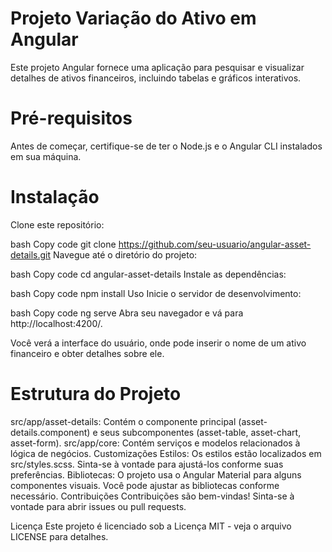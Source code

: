 # Projeto Variação do Ativo em Angular

Este projeto Angular fornece uma aplicação para pesquisar e visualizar detalhes de ativos financeiros, incluindo tabelas e gráficos interativos.

# Pré-requisitos
Antes de começar, certifique-se de ter o Node.js e o Angular CLI instalados em sua máquina.

# Instalação
Clone este repositório:

bash
Copy code
git clone https://github.com/seu-usuario/angular-asset-details.git
Navegue até o diretório do projeto:

bash
Copy code
cd angular-asset-details
Instale as dependências:

bash
Copy code
npm install
Uso
Inicie o servidor de desenvolvimento:

bash
Copy code
ng serve
Abra seu navegador e vá para http://localhost:4200/.

Você verá a interface do usuário, onde pode inserir o nome de um ativo financeiro e obter detalhes sobre ele.

# Estrutura do Projeto
src/app/asset-details: Contém o componente principal (asset-details.component) e seus subcomponentes (asset-table, asset-chart, asset-form).
src/app/core: Contém serviços e modelos relacionados à lógica de negócios.
Customizações
Estilos: Os estilos estão localizados em src/styles.scss. Sinta-se à vontade para ajustá-los conforme suas preferências.
Bibliotecas: O projeto usa o Angular Material para alguns componentes visuais. Você pode ajustar as bibliotecas conforme necessário.
Contribuições
Contribuições são bem-vindas! Sinta-se à vontade para abrir issues ou pull requests.

Licença
Este projeto é licenciado sob a Licença MIT - veja o arquivo LICENSE para detalhes.

